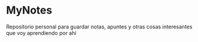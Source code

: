 # MyNotes
Repositorio personal para guardar notas, apuntes y otras cosas interesantes que voy aprendiendo por ahí
